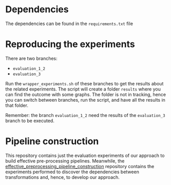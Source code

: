 # Dependencies

The dependencies can be found in the ```requirements.txt``` file

# Reproducing the experiments

There are two branches:
- ```evaluation_1_2```
- ```evaluation_3```

Run the ```wrapper_experiments.sh``` of these branches to get the results about the related experiments.
The script will create a folder ```results``` where you can find the outcome with some graphs. The folder is not in tracking, hence you can switch between branches, run the script, and have all the results in that folder.

Remember: the branch ```evaluation_1_2``` need the results of the ```evaluation_3``` branch to be executed.

# Pipeline construction

This repository contains just the evaluation experiments of our approach to build effective pre-processing pipelines. Meanwhile, the [effective_preprocessing_pipeline_construction](https://github.com/josephgiovanelli/effective_preprocessing_pipeline_construction) repository contains the experiments performed to discover the dependencies between transformations and, hence, to develop our approach.
